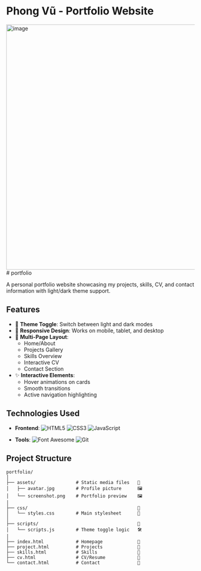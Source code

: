 # Phong Vũ - Portfolio Website

<img width="1344" height="654" alt="image" src="https://github.com/user-attachments/assets/70289ec7-b5c2-4bca-8459-c635dbe5264e" /># portfolio

A personal portfolio website showcasing my projects, skills, CV, and contact information with light/dark theme support.

## Features

- 🎨 **Theme Toggle**: Switch between light and dark modes
- 📱 **Responsive Design**: Works on mobile, tablet, and desktop
- 📂 **Multi-Page Layout**:
  - Home/About
  - Projects Gallery
  - Skills Overview
  - Interactive CV
  - Contact Section
- ✨ **Interactive Elements**:
  - Hover animations on cards
  - Smooth transitions
  - Active navigation highlighting

## Technologies Used

- **Frontend**:
  ![HTML5](https://img.shields.io/badge/-HTML5-E34F26?logo=html5&logoColor=white)
  ![CSS3](https://img.shields.io/badge/-CSS3-1572B6?logo=css3&logoColor=white)
  ![JavaScript](https://img.shields.io/badge/-JavaScript-F7DF1E?logo=javascript&logoColor=black)
  
- **Tools**:
  ![Font Awesome](https://img.shields.io/badge/-Font_Awesome-528DD7?logo=font-awesome&logoColor=white)
  ![Git](https://img.shields.io/badge/-Git-F05032?logo=git&logoColor=white)

## Project Structure

```
portfolio/
│
├── assets/               # Static media files   📁
│   ├── avatar.jpg        # Profile picture      🖼️
│   └── screenshot.png    # Portfolio preview    🖼️
│
├── css/                                         📁
│   └── styles.css        # Main stylesheet      🎨
│
├── scripts/                                     📁
│   └── scripts.js        # Theme toggle logic   🛠️
│
├── index.html            # Homepage             📄
├── project.html          # Projects             📄
├── skills.html           # Skills               📄
├── cv.html               # CV/Resume            📄
└── contact.html          # Contact              📄
```
